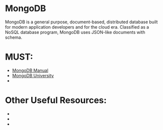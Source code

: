 # MongoDB
MongoDB is a general purpose, document-based, distributed database built for modern application developers and for the cloud era.  Classified as a NoSQL database program, MongoDB uses JSON-like documents with schema. 

# MUST:
<ul>
    <li><a href="https://docs.mongodb.com/manual/administration/install-community/">MongoDB Manual </a></li> 
    <li><a href="https://university.mongodb.com/courses/catalog">MongoDB University</a></li> 
    <li><a href=""> </a></li> 
</ul>

# Other Useful Resources:
<ul>
  <li><a href=""> </a></li>
  <li><a href=""> </a></li>
  <li><a href=""> </a></li>
</ul
